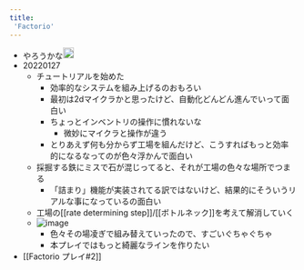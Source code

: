 ```yaml
---
title:
 'Factorio'
---
```


- やろうかな<img src='https://scrapbox.io/api/pages/blu3mo-public/blu3mo/icon' alt='blu3mo.icon' height="19.5"/>
- 20220127
    - チュートリアルを始めた
        - 効率的なシステムを組み上げるのおもろい
        - 最初は2dマイクラかと思ったけど、自動化どんどん進んでいって面白い
        - ちょっとインベントリの操作に慣れないな
            - 微妙にマイクラと操作が違う
        - とりあえず何も分からず工場を組んだけど、こうすればもっと効率的になるなってのが色々浮かんで面白い
    - 採掘する鉄にミスで石が混じってると、それが工場の色々な場所でつまる
        - 「詰まり」機能が実装されてる訳ではないけど、結果的にそういうリアルな事になっているの面白い
    - 工場の[[rate determining step]]/[[ボトルネック]]を考えて解消していく
    - ![image](https://gyazo.com/f1b15be87513a96936afcd2a400c5a82/thumb/1000)
        - 色々その場凌ぎで組み替えていったので、すごいぐちゃぐちゃ
        - 本プレイではもっと綺麗なラインを作りたい
- [[Factorio プレイ#2]]

